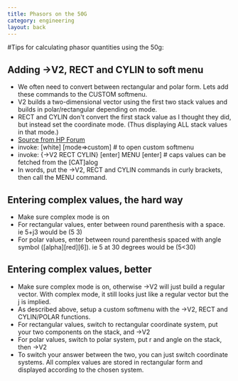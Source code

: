```yaml
---
title: Phasors on the 50G
category: engineering
layout: back
---
```


#Tips for calculating phasor quantities using the 50g:

## Adding ->V2, RECT and CYLIN to soft menu

* We often need to convert between rectangular and polar form. Lets add these commands to the CUSTOM softmenu.
* V2 builds a two-dimensional vector using the first two stack values and builds in polar/rectangular depending on mode.
* RECT and CYLIN don't convert the first stack value as I thought they did, but instead set the coordinate mode. (Thus displaying ALL stack values in that mode.)
* [Source from HP Forum](http://h30499.www3.hp.com/t5/Calculators/A-Simple-Way-to-Assign-Menu-Commands-with-HP50g/td-p/1162495)
* invoke: [white] [mode=>custom] # to open custom softmenu
* invoke: {->V2 RECT CYLIN} [enter] MENU [enter] # caps values can be fetched from the [CAT]alog
* In words, put the ->V2, RECT and CYLIN commands in curly brackets, then call the MENU command.

## Entering complex values, the hard way

* Make sure complex mode is on
* For rectangular values, enter between round parenthesis with a space. ie 5+j3 would be (5 3)
* For polar values, enter between round parenthesis spaced with angle symbol ([alpha][red][6]). ie 5 at 30 degrees would be (5<30)

## Entering complex values, better

* Make sure complex mode is on, otherwise ->V2 will just build a regular vector. With complex mode, it still looks just like a regular vector but the j is implied.
* As described above, setup a custom softmenu with the ->V2, RECT and CYLIN/POLAR functions.
* For rectangular values, switch to rectangular coordinate system, put your two components on the stack, and ->V2
* For polar values, switch to polar system, put r and angle on the stack, then ->V2
* To switch your answer between the two, you can just switch coordinate systems. All complex values are stored in rectangular form and displayed according to the chosen system.
